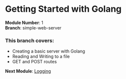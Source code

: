 # Getting Started with Golang

**Module Number**: 1  
**Branch**: simple-web-server

### This branch covers:

- Creating a basic server with Golang
- Reading and Writing to a file
- GET and POST routes

**Next Module**: [Logging](https://github.com/rohinivsenthil/golang-getting-started/tree/logging)
